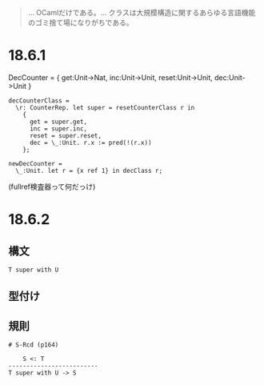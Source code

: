 > ... OCamlだけである。... クラスは大規模構造に関するあらゆる言語機能のゴミ捨て場になりがちである。

# 18.6.1

DecCounter = { get:Unit->Nat, inc:Unit->Unit, reset:Unit->Unit, dec:Unit->Unit }

```text
decCounterClass =
  \r: CounterRep. let super = resetCounterClass r in 
    {
      get = super.get,
      inc = super.inc,
      reset = super.reset,
      dec = \_:Unit. r.x := pred(!(r.x))
    };
```


```text
newDecCounter = 
  \_:Unit. let r = {x ref 1} in decClass r;
```


(fullref検査器って何だっけ)


# 18.6.2

## 構文

```text
T super with U
```


## 型付け


## 規則

```text
# S-Rcd (p164)
```

```text
    S <: T
-------------------------
T super with U -> S
```
